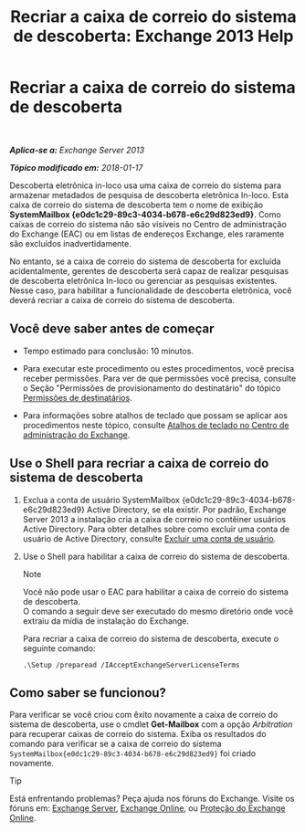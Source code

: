 ﻿---
title: 'Recriar a caixa de correio do sistema de descoberta: Exchange 2013 Help'
TOCTitle: Recriar a caixa de correio do sistema de descoberta
ms:assetid: 5ae8426b-5661-4ecb-99c4-cdd342107fb1
ms:mtpsurl: https://technet.microsoft.com/pt-br/library/Gg588318(v=EXCHG.150)
ms:contentKeyID: 50485674
ms.date: 05/22/2018
mtps_version: v=EXCHG.150
ms.translationtype: MT
---

# Recriar a caixa de correio do sistema de descoberta

 

_**Aplica-se a:** Exchange Server 2013_

_**Tópico modificado em:** 2018-01-17_

Descoberta eletrônica in-loco usa uma caixa de correio do sistema para armazenar metadados de pesquisa de descoberta eletrônica In-loco. Esta caixa de correio do sistema de descoberta tem o nome de exibição **SystemMailbox {e0dc1c29-89c3-4034-b678-e6c29d823ed9}**. Como caixas de correio do sistema não são visíveis no Centro de administração do Exchange (EAC) ou em listas de endereços Exchange, eles raramente são excluídos inadvertidamente.

No entanto, se a caixa de correio do sistema de descoberta for excluída acidentalmente, gerentes de descoberta será capaz de realizar pesquisas de descoberta eletrônica In-loco ou gerenciar as pesquisas existentes. Nesse caso, para habilitar a funcionalidade de descoberta eletrônica, você deverá recriar a caixa de correio do sistema de descoberta.

## Você deve saber antes de começar

  - Tempo estimado para conclusão: 10 minutos.

  - Para executar este procedimento ou estes procedimentos, você precisa receber permissões. Para ver de que permissões você precisa, consulte o Seção "Permissões de provisionamento do destinatário" do tópico [Permissões de destinatários](recipients-permissions-exchange-2013-help.md).

  - Para informações sobre atalhos de teclado que possam se aplicar aos procedimentos neste tópico, consulte [Atalhos de teclado no Centro de administração do Exchange](keyboard-shortcuts-in-the-exchange-admin-center-exchange-online-protection-help.md).

## Use o Shell para recriar a caixa de correio do sistema de descoberta

1.  Exclua a conta de usuário SystemMailbox {e0dc1c29-89c3-4034-b678-e6c29d823ed9} Active Directory, se ela existir. Por padrão, Exchange Server 2013 a instalação cria a caixa de correio no contêiner usuários Active Directory. Para obter detalhes sobre como excluir uma conta de usuário de Active Directory, consulte [Excluir uma conta de usuário](https://go.microsoft.com/fwlink/p/?linkid=215850).

2.  Use o Shell para habilitar a caixa de correio do sistema de descoberta.
    

    > [!NOTE]
    > Você não pode usar o EAC para habilitar a caixa de correio do sistema de descoberta.<BR>O comando a seguir deve ser executado do mesmo diretório onde você extraiu da mídia de instalação do Exchange.

    
    Para recriar a caixa de correio do sistema de descoberta, execute o seguinte comando:
    
        .\Setup /preparead /IAcceptExchangeServerLicenseTerms

## Como saber se funcionou?

Para verificar se você criou com êxito novamente a caixa de correio do sistema de descoberta, use o cmdlet **Get-Mailbox** com a opção *Arbitration* para recuperar caixas de correio do sistema. Exiba os resultados do comando para verificar se a caixa de correio do sistema `SystemMailbox{e0dc1c29-89c3-4034-b678-e6c29d823ed9}` foi criado novamente.


> [!TIP]
> Está enfrentando problemas? Peça ajuda nos fóruns do Exchange. Visite os fóruns em: <A href="https://go.microsoft.com/fwlink/p/?linkid=60612">Exchange Server</A>, <A href="https://go.microsoft.com/fwlink/p/?linkid=267542">Exchange Online</A>, ou <A href="https://go.microsoft.com/fwlink/p/?linkid=285351">Proteção do Exchange Online</A>.


